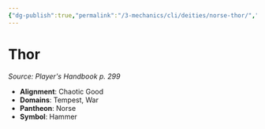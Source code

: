 ```yaml
---
{"dg-publish":true,"permalink":"/3-mechanics/cli/deities/norse-thor/","tags":["ttrpg-cli/compendium/src/5e/phb","ttrpg-cli/deity/norse","ttrpg-cli/domain/tempest","ttrpg-cli/domain/war"],"noteIcon":""}
---
```


# Thor
*Source: Player's Handbook p. 299* 

- **Alignment**: Chaotic Good
- **Domains**: Tempest, War
- **Pantheon**: Norse
- **Symbol**: Hammer
